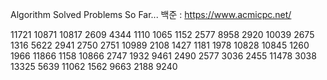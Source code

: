 Algorithm Solved Problems So Far...
백준 : https://www.acmicpc.net/

11721
10871
10817
2609
4344
1110
1065
1152
2577
8958
2920
10039
2675
1316
5622
2941
2750
2751
10989
2108
1427
1181
1978
10828
10845
1260
1966
11866
1158
10866
2747
1932
9461
2490
2577
3036
2455
11478
3038
13325
5639
11062
1562
9663
2188
9240
